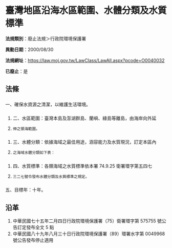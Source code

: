 # 臺灣地區沿海水區範圍、水體分類及水質標準

**法規類別**：廢止法規＞行政院環境保護署

**異動日期**：2000/08/30  

**法規網址**：https://law.moj.gov.tw/LawClass/LawAll.aspx?pcode=O0040032

**已廢止**：是



## 法條
##### 
一、確保水資源之清潔，以維護生活環境。

##### 
1. 二、水區範圍：臺灣本島及澎湖群島、蘭嶼、綠島等離島，由海岸向外延
1.     伸之領海範圍。

##### 
1. 三、水體分類：依據海域之最佳用途，涵容能力及水質現況，訂定本區內
1.     之海域水體分類如下表：

##### 
1. 四、水質標準：各類海域之水質標準依本署 74.9.25  衛署環字第五四七
1.     三二七號令發布水體分類及水質標準之規定。

##### 
五、目標年：十年。

## 沿革
1. 中華民國七十五年二月四日行政院環境保護署（75）衛署環字第 575755 號公告訂定發布全文 5  點
1. 中華民國八十九年八月三十日行政院環境保護署（89）環署水字第 0049968  號公告發布停止適用
